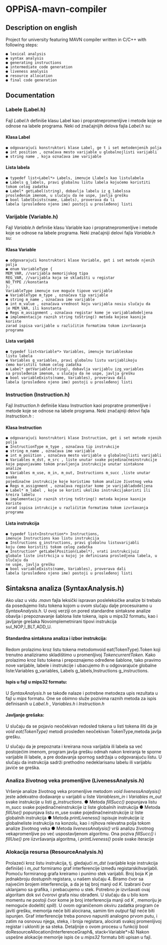 # OPPiSA-mavn-compiler

## Description on english

Project for university featuring MAVN compiler written in C/C++ with following steps:

```
● lexical analysis
● syntax analysis
● generating instructions
● intermediate code generation
● liveness analysis
● resource allocation
● final code generation
```

## Documentation

### Labele (Label.h)

Fajl _Label.h_ definiše klasu Label kao i propratnepromenljive i metode koje se odnose na
labele programa. Neki od značajnijih delova fajla _Label.h_ su:

#### Klasa Label

```
● odgovarajući konstruktori klase Label, ge t i set metodenjenih polja
● int position , označava mesto varijable u globalnojlisti varijabli
● string name , koja označava ime varijable
```
#### Lista labela

```
● typedef list<Label*> Labels, imenuje Llabels kao listulabela
● Labels g_labels, pravi globalnu listu labela kojućemo koristiti
tokom celog zadatka
● Label* getLabel(string), dobavlja labelu iz g_labelssa
prosleđenim imenom, u slučaju da ne uspe, javlja grešku
● bool labelExists(name, Labels), proverava da li
labela (prosleđeno njeno ime) postoji u prosleđenoj listi
```

### Varijable (Variable.h)

Fajl _Variable.h_ definiše klasu Variable kao i propratnepromenljive i metode koje se
odnose na labele programa. Neki značajniji delovi fajla _Variable.h_ su:

#### Klasa Variable

```
● odgovarajući konstruktori klase Variable, get i set metode njenih polja
● enum VariableType {
MEM_VAR, //varijabla memorijskog tipa
REG_VAR, //varijabla koja se skladišti u registar
NO_TYPE //konstanta
};
VariableType imenuje sve moguće tipove varijable
● VariableType m_type , označava tip varijable
● string m_name , označava ime varijable
● int m_value , označava vrednost koju varijabla nosiu slučaju da
je MEM_VAR, ili konstanta
● Regs m_assignment , označava registar kome je varijabladodeljena
● implementacije raznih string toString() metoda kojese kasnije koriste
zarad ispisa varijable u različitim formatima tokom izvršavanja programa
```
#### Lista varijabli

```
● typedef list<Variable*> Variables, imenuje Variableskao
listu labela
● Variables g_variables, pravi globalnu listu varijablikoju
ćemo koristiti tokom celog zadatka
● Label* getVariable(string), dobavlja varijablu izg_variables
sa prosleđenim imenom, u slučaju da ne uspe, javlja grešku
● bool variableExists(name, Variables), proverava dali
labela (prosleđeno njeno ime) postoji u prosleđenoj listi
```

### Instruction (Instruction.h)

Fajl _Instruction.h_ definiše klasu Instruction kaoi propratne promenljive i metode koje
se odnose na labele programa. Neki značajniji delovi fajla _Instruction.h_ :

#### Klasa Instruction

```
● odgovarajući konstruktori klase Instruction, get i set metode njenih polja
● InstructionType m_type , označava tip instrukcije
● string m_name , označava ime varijable
● int m_position , označava mesto varijable u globalnojlisti varijabli
● Variables m_dst, m_src , liste unutar svake pojedinačneinstrukcije
koje popunjavamo tokom pravljenja instrukcije unutar sintaksne
analize
● Variables m_use, m_in, m_out, Instructions m_succ ,liste unutar svake
pojedinačne instrukcije koje koristimo tokom analize životnog veka
● Regs m_assignment , označava registar kome je varijabladodeljena
● Label* m_label , koje se koristi ukoliko instrukcijakoristi ili kreira labelu
● implementacije raznih string toString() metoda kojese kasnije koriste
zarad ispisa intrukcije u različitim formatima tokom izvršavanja programa
```

#### Lista instrukcija

```
● typedef list<Instruction*> Instructions,
imenuje Instructions kao listu instrukcija
● Instructions g_instructions, pravi globalnu listuvarijabli
koju ćemo koristiti tokom celog zadatka
● Instruction* getLabelPosition(Label*), vrati instrukcijuiz
globale liste instrkcija u kojoj je definisana prosledjena labela, u slučaju da
ne uspe, javlja grešku
● bool variableExists(name, Variables), proverava dali
labela (prosleđeno njeno ime) postoji u prosleđenoj listi
```
## Sintaksna analiza (SyntaxAnalysis.h)

Ako ulaz u vidu _.mavn_ fajla leksički ispravan posleleksičke analize bi trebalo da
posedujemo listu tokena kojom u ovom slučaju dalje procesuiramo u _SyntaxAnalysis.h_. U
ovoj verziji on pored standardne sintaksne analize obavlja i prepoznavanje šablona liste
tokena, ispis u mips32 formatu, kao i javljanje grešaka
Novoimplemetnirani tipovi instrukcija suI_NOP,I_BLT,ADD_U.


#### Standardna sintaksna analiza i izbor instrukcija:

Redom prolazimo kroz listu tokena metodomvoid eat(TokenType).Token koji
trenutno analiziramo skladištimo u promenljivoj _TokencurrentToken_. Kako prolazimo
kroz listu tokena i prepoznajemo određene šablone, tako pravimo nove varijable, labele i
instrukcije i ubacujemo ih u odgovarajuće globalne liste:Variables g_variables,
Labels g_labels,Instructions g_instructions.

#### Ispis u fajl u mips32 formatu:

U _SyntaxAnalysis.h_ se takođe nalaze i potrebne metodeza upis rezultata u fajl u _mips_
formatu. One se obimno služe pozivima raznih metoda za ispis definisanih u _Label.h_ ,
_Variables.h_ i _Instruction.h_

#### Javljanje grešaka:

U slučaju da se pojavio neočekivan redosled tokena u listi tokena iliti da je _void
eat(TokenType)_ metodi prosleđen neočekivan TokenType,metoda javlja grešku.

U slučaju da je prepoznata i kreirana nova varijabla ili labela sa već postojećim imenom,
program javlja grešku odmah nakon kreiranja te sporne varijable ili labele, a pre dodavanja
spornog sadržaja u odgovarajuću listu.
U slučaju da instrukcija sadrži prethodno nedeklarisanu labelu ili varijablu javiće se greška.


### Analiza životnog veka promenljive (LivenessAnalysis.h)

Vršenje analize životnog veka promenljive metodom _void livenessAnalysis()_ jeste
adekvatno dodavanje u varijabli u liste _Variablesm_in_ i _Variables m_out_ svake instrukcije u
listi _g_instructions_.
● Metoda _fillSucc()_ popunjava listu m_succ svake pojedinačneinstrukcije iz
liste globalnih instrukcija
● Metoda _fillUse()_ popunjava listu m_use svake pojedinačneinstrukcije iz
liste globalnih instrukcija
● Metoda _printLiveness()_ ispisuje instrukcije iz globalneliste instrukcija na
konzolu, kao i njihova relevatna polja tokom analize životnog veka
● Metoda _livenessAnalysis()_ vrši analizu životnog vekapromenljive po već
uspostavljenom algoritmu. Ona poziva _fillSucc()_ i _fillUse()_ pre iizvršavanja
algoritma, i _printLiveness()_ posle svake iteracije

### Alokacija resursa (ResourceAnalysis.h)

Prolazeći kroz listu instrukcija, tj. gledajući _m_dst_ (varijable koje instrukcija definiše) i
_m_out_ formiramo graf interferencije između registarskihvarijabli. Pomoću formiranog grafa
kreiramo i punimo stek varijabli. Broj boja _K_ je jednakbroju dostupnih registara, u našem
slučaju 4.
Biramo čvor sa najvećim brojem interferencija, a da je taj broj manji od _K_. Izabrani čvor
uklanjamo sa grafika, i prebacujemo u stek. Potrebno je izvršavati ovaj algoritam dok
svi
čvorovi grafa nisu obrađeni. U slučaju da u bilo kom momentu ne postoji čvor kome je broj
interferencija manji od _K_ , memoriju je nemoguće dodeliti( _spill)_. U ovom ograničenom
okviru zadatka program će javiti grešku, memorija neće biti alocirana, samim tim _output_ fajl
neće biti ispunjen.
Graf interferencije treba ponovo napuniti analogno prvom putu, i zatim na osnovuu njega,
steka, i broja registara, alocirati svakoj promenljivoj registar i ukloniti je sa steka. Detaljnije o
ovom procesu u funkciji
bool doResourceAllocation(InterferenceGraph&, stack<Variable*>&)
Nakon uspešne alokacije memorije ispis će u _mips32_ formatu biti upisan u fajl.




